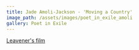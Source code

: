 ```yaml
---
title: Jade Amoli-Jackson - 'Moving a Country'
image_path: /assets/images/poet_in_exile_amoli
gallery: Poet in Exile
---
```


<a href="http://www.leaveners.org/our-work/projects/">Leavener's film</a>